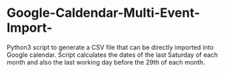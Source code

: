 # Google-Caldendar-Multi-Event-Import-
Python3 script to generate a CSV file that can be directly imported into Google calendar.  Script calculates the dates of the last Saturday of each month and also the last working day before the 29th of each month.
